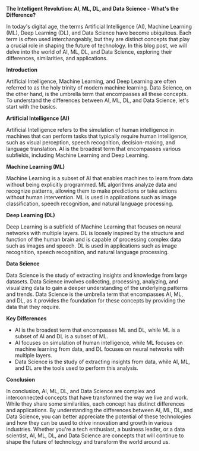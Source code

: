 **The Intelligent Revolution: AI, ML, DL, and Data Science - What's the Difference?**

In today's digital age, the terms Artificial Intelligence (AI), Machine Learning (ML), Deep Learning (DL), and Data Science have become ubiquitous. Each term is often used interchangeably, but they are distinct concepts that play a crucial role in shaping the future of technology. In this blog post, we will delve into the world of AI, ML, DL, and Data Science, exploring their differences, similarities, and applications.

**Introduction**

Artificial Intelligence, Machine Learning, and Deep Learning are often referred to as the holy trinity of modern machine learning. Data Science, on the other hand, is the umbrella term that encompasses all these concepts. To understand the differences between AI, ML, DL, and Data Science, let's start with the basics.

**Artificial Intelligence (AI)**

Artificial Intelligence refers to the simulation of human intelligence in machines that can perform tasks that typically require human intelligence, such as visual perception, speech recognition, decision-making, and language translation. AI is the broadest term that encompasses various subfields, including Machine Learning and Deep Learning.

**Machine Learning (ML)**

Machine Learning is a subset of AI that enables machines to learn from data without being explicitly programmed. ML algorithms analyze data and recognize patterns, allowing them to make predictions or take actions without human intervention. ML is used in applications such as image classification, speech recognition, and natural language processing.

**Deep Learning (DL)**

Deep Learning is a subfield of Machine Learning that focuses on neural networks with multiple layers. DL is loosely inspired by the structure and function of the human brain and is capable of processing complex data such as images and speech. DL is used in applications such as image recognition, speech recognition, and natural language processing.

**Data Science**

Data Science is the study of extracting insights and knowledge from large datasets. Data Science involves collecting, processing, analyzing, and visualizing data to gain a deeper understanding of the underlying patterns and trends. Data Science is the umbrella term that encompasses AI, ML, and DL, as it provides the foundation for these concepts by providing the data that they require.

**Key Differences**

* AI is the broadest term that encompasses ML and DL, while ML is a subset of AI and DL is a subset of ML.
* AI focuses on simulation of human intelligence, while ML focuses on machine learning from data, and DL focuses on neural networks with multiple layers.
* Data Science is the study of extracting insights from data, while AI, ML, and DL are the tools used to perform this analysis.

**Conclusion**

In conclusion, AI, ML, DL, and Data Science are complex and interconnected concepts that have transformed the way we live and work. While they share some similarities, each concept has distinct differences and applications. By understanding the differences between AI, ML, DL, and Data Science, you can better appreciate the potential of these technologies and how they can be used to drive innovation and growth in various industries. Whether you're a tech enthusiast, a business leader, or a data scientist, AI, ML, DL, and Data Science are concepts that will continue to shape the future of technology and transform the world around us.